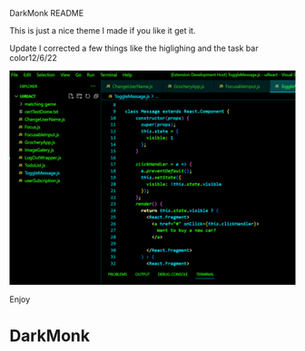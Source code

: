 DarkMonk README

This is just a nice theme I made if you like it get it.

Update I corrected a few things like the higlighing and the task bar color12/6/22

![Alt text](DarkMonk.png)

Enjoy

# DarkMonk
